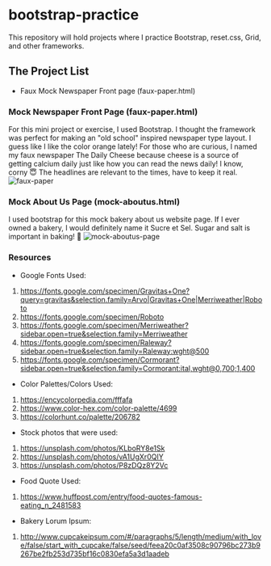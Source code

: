 # bootstrap-practice
This repository will hold projects where I practice Bootstrap, reset.css, Grid, and other frameworks.

## The Project List
- Faux Mock Newspaper Front page (faux-paper.html)


### Mock Newspaper Front Page (faux-paper.html)
For this mini project or exercise, I used Bootstrap. I thought the framework was perfect for making an "old school" inspired newspaper type layout. I guess like I like the color orange lately! For those who are curious, I named my faux newspaper The Daily Cheese because cheese is a source of getting calcium daily just like how you can read the news daily! I know, corny :innocent: The headlines are relevant to the times, have to keep it real. 
![faux-paper](https://user-images.githubusercontent.com/66345751/92938394-7bb4e080-f41a-11ea-8f17-84f1aa323267.JPG)


### Mock About Us Page (mock-aboutus.html)
I used bootstrap for this mock bakery about us website page. If I ever owned a bakery, I would definitely name it Sucre et Sel. Sugar and salt is important in baking! :bread:
![mock-aboutus-page](https://user-images.githubusercontent.com/66345751/94740459-b38bb580-0340-11eb-9c71-cfa9113ff5a8.JPG)


### Resources 
- Google Fonts Used: 
1. https://fonts.google.com/specimen/Gravitas+One?query=gravitas&selection.family=Arvo|Gravitas+One|Merriweather|Roboto
2. https://fonts.google.com/specimen/Roboto
3. https://fonts.google.com/specimen/Merriweather?sidebar.open=true&selection.family=Merriweather
4. https://fonts.google.com/specimen/Raleway?sidebar.open=true&selection.family=Raleway:wght@500
5. https://fonts.google.com/specimen/Cormorant?sidebar.open=true&selection.family=Cormorant:ital,wght@0,700;1,400

- Color Palettes/Colors Used: 
1. https://encycolorpedia.com/fffafa
2. https://www.color-hex.com/color-palette/4699
3. https://colorhunt.co/palette/206782

- Stock photos that were used:
1. https://unsplash.com/photos/KLboRY8e1Sk
2. https://unsplash.com/photos/vA1UgXr0QIY
3. https://unsplash.com/photos/P8zDQz8Y2Vc

- Food Quote Used:
1. https://www.huffpost.com/entry/food-quotes-famous-eating_n_2481583 

- Bakery Lorum Ipsum:
1. http://www.cupcakeipsum.com/#/paragraphs/5/length/medium/with_love/false/start_with_cupcake/false/seed/feea20c0af3508c90796bc273b9267be2fb253d735bf16c0830efa5a3d1aadeb
